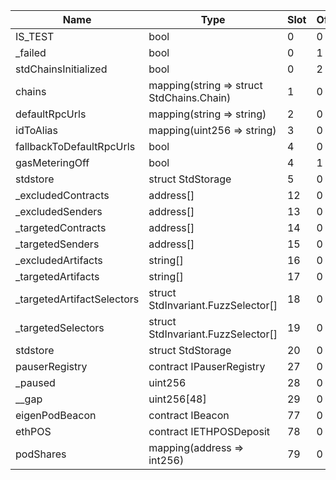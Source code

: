 | Name                       | Type                                      | Slot | Offset | Bytes | Contract                                                   |
|----------------------------|-------------------------------------------|------|--------|-------|------------------------------------------------------------|
| IS_TEST                    | bool                                      | 0    | 0      | 1     | src/test/mocks/EigenPodManagerMock.sol:EigenPodManagerMock |
| _failed                    | bool                                      | 0    | 1      | 1     | src/test/mocks/EigenPodManagerMock.sol:EigenPodManagerMock |
| stdChainsInitialized       | bool                                      | 0    | 2      | 1     | src/test/mocks/EigenPodManagerMock.sol:EigenPodManagerMock |
| chains                     | mapping(string => struct StdChains.Chain) | 1    | 0      | 32    | src/test/mocks/EigenPodManagerMock.sol:EigenPodManagerMock |
| defaultRpcUrls             | mapping(string => string)                 | 2    | 0      | 32    | src/test/mocks/EigenPodManagerMock.sol:EigenPodManagerMock |
| idToAlias                  | mapping(uint256 => string)                | 3    | 0      | 32    | src/test/mocks/EigenPodManagerMock.sol:EigenPodManagerMock |
| fallbackToDefaultRpcUrls   | bool                                      | 4    | 0      | 1     | src/test/mocks/EigenPodManagerMock.sol:EigenPodManagerMock |
| gasMeteringOff             | bool                                      | 4    | 1      | 1     | src/test/mocks/EigenPodManagerMock.sol:EigenPodManagerMock |
| stdstore                   | struct StdStorage                         | 5    | 0      | 224   | src/test/mocks/EigenPodManagerMock.sol:EigenPodManagerMock |
| _excludedContracts         | address[]                                 | 12   | 0      | 32    | src/test/mocks/EigenPodManagerMock.sol:EigenPodManagerMock |
| _excludedSenders           | address[]                                 | 13   | 0      | 32    | src/test/mocks/EigenPodManagerMock.sol:EigenPodManagerMock |
| _targetedContracts         | address[]                                 | 14   | 0      | 32    | src/test/mocks/EigenPodManagerMock.sol:EigenPodManagerMock |
| _targetedSenders           | address[]                                 | 15   | 0      | 32    | src/test/mocks/EigenPodManagerMock.sol:EigenPodManagerMock |
| _excludedArtifacts         | string[]                                  | 16   | 0      | 32    | src/test/mocks/EigenPodManagerMock.sol:EigenPodManagerMock |
| _targetedArtifacts         | string[]                                  | 17   | 0      | 32    | src/test/mocks/EigenPodManagerMock.sol:EigenPodManagerMock |
| _targetedArtifactSelectors | struct StdInvariant.FuzzSelector[]        | 18   | 0      | 32    | src/test/mocks/EigenPodManagerMock.sol:EigenPodManagerMock |
| _targetedSelectors         | struct StdInvariant.FuzzSelector[]        | 19   | 0      | 32    | src/test/mocks/EigenPodManagerMock.sol:EigenPodManagerMock |
| stdstore                   | struct StdStorage                         | 20   | 0      | 224   | src/test/mocks/EigenPodManagerMock.sol:EigenPodManagerMock |
| pauserRegistry             | contract IPauserRegistry                  | 27   | 0      | 20    | src/test/mocks/EigenPodManagerMock.sol:EigenPodManagerMock |
| _paused                    | uint256                                   | 28   | 0      | 32    | src/test/mocks/EigenPodManagerMock.sol:EigenPodManagerMock |
| __gap                      | uint256[48]                               | 29   | 0      | 1536  | src/test/mocks/EigenPodManagerMock.sol:EigenPodManagerMock |
| eigenPodBeacon             | contract IBeacon                          | 77   | 0      | 20    | src/test/mocks/EigenPodManagerMock.sol:EigenPodManagerMock |
| ethPOS                     | contract IETHPOSDeposit                   | 78   | 0      | 20    | src/test/mocks/EigenPodManagerMock.sol:EigenPodManagerMock |
| podShares                  | mapping(address => int256)                | 79   | 0      | 32    | src/test/mocks/EigenPodManagerMock.sol:EigenPodManagerMock |
